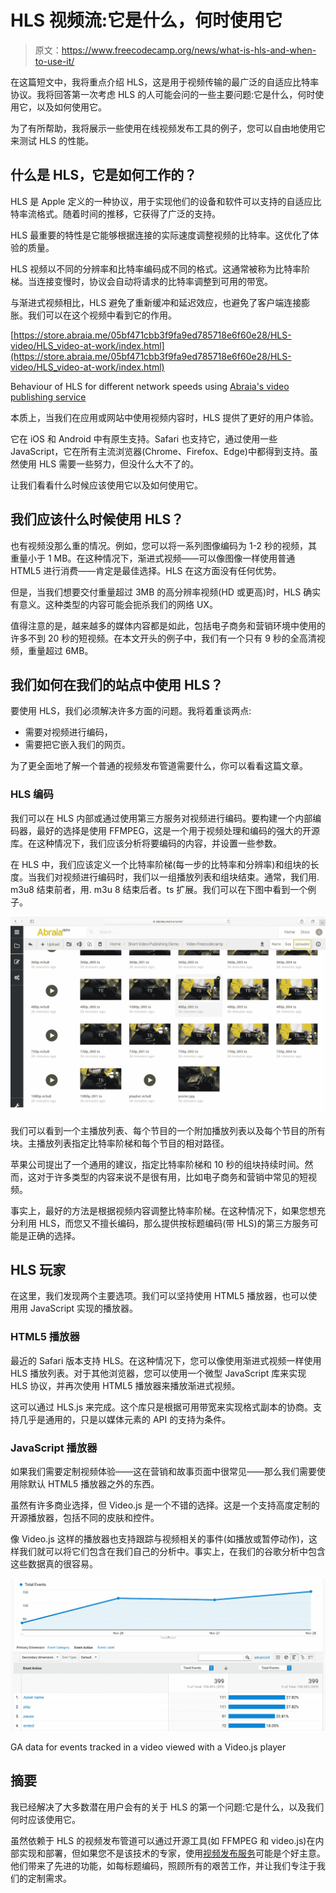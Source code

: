 # HLS 视频流:它是什么，何时使用它

> 原文：<https://www.freecodecamp.org/news/what-is-hls-and-when-to-use-it/>

在这篇短文中，我将重点介绍 HLS，这是用于视频传输的最广泛的自适应比特率协议。我将回答第一次考虑 HLS 的人可能会问的一些主要问题:它是什么，何时使用它，以及如何使用它。

为了有所帮助，我将展示一些使用在线视频发布工具的例子，您可以自由地使用它来测试 HLS 的性能。

## 什么是 HLS，它是如何工作的？

HLS 是 Apple 定义的一种协议，用于实现他们的设备和软件可以支持的自适应比特率流格式。随着时间的推移，它获得了广泛的支持。

HLS 最重要的特性是它能够根据连接的实际速度调整视频的比特率。这优化了体验的质量。

HLS 视频以不同的分辨率和比特率编码成不同的格式。这通常被称为比特率阶梯。当连接变慢时，协议会自动将请求的比特率调整到可用的带宽。

与渐进式视频相比，HLS 避免了重新缓冲和延迟效应，也避免了客户端连接膨胀。我们可以在这个视频中看到它的作用。

[https://store.abraia.me/05bf471cbb3f9fa9ed785718e6f60e28/HLS-video/HLS_video-at-work/index.html](https://store.abraia.me/05bf471cbb3f9fa9ed785718e6f60e28/HLS-video/HLS_video-at-work/index.html)

Behaviour of HLS for different network speeds using [Abraia's video publishing service](https://abraia.me/video/)

本质上，当我们在应用或网站中使用视频内容时，HLS 提供了更好的用户体验。

它在 iOS 和 Android 中有原生支持。Safari 也支持它，通过使用一些 JavaScript，它在所有主流浏览器(Chrome、Firefox、Edge)中都得到支持。虽然使用 HLS 需要一些努力，但没什么大不了的。

让我们看看什么时候应该使用它以及如何使用它。

## 我们应该什么时候使用 HLS？

也有视频没那么重的情况。例如，您可以将一系列图像编码为 1-2 秒的视频，其重量小于 1 MB。在这种情况下，渐进式视频——可以像图像一样使用普通 HTML5 进行消费——肯定是最佳选择。HLS 在这方面没有任何优势。

但是，当我们想要交付重量超过 3MB 的高分辨率视频(HD 或更高)时，HLS 确实有意义。这种类型的内容可能会扼杀我们的网络 UX。

值得注意的是，越来越多的媒体内容都是如此，包括电子商务和营销环境中使用的许多不到 20 秒的短视频。在本文开头的例子中，我们有一个只有 9 秒的全高清视频，重量超过 6MB。

## 我们如何在我们的站点中使用 HLS？

要使用 HLS，我们必须解决许多方面的问题。我将着重谈两点:

*   需要对视频进行编码，
*   需要把它嵌入我们的网页。

为了更全面地了解一个普通的视频发布管道需要什么，你可以看看这篇文章。

### HLS 编码

我们可以在 HLS 内部或通过使用第三方服务对视频进行编码。要构建一个内部编码器，最好的选择是使用 FFMPEG，这是一个用于视频处理和编码的强大的开源库。在这种情况下，我们应该分析将要编码的内容，并设置一些参数。

在 HLS 中，我们应该定义一个比特率阶梯(每一步的比特率和分辨率)和组块的长度。当我们对视频进行编码时，我们以一组播放列表和组块结束。通常，我们用. m3u8 结束前者，用. m3u 8 结束后者。ts 扩展。我们可以在下图中看到一个例子。

![imaxe](img/122d69d375e81174030ee72aed63917b.png)

我们可以看到一个主播放列表、每个节目的一个附加播放列表以及每个节目的所有块。主播放列表指定比特率阶梯和每个节目的相对路径。

苹果公司提出了一个通用的建议，指定比特率阶梯和 10 秒的组块持续时间。然而，这对于许多类型的内容来说不是很有用，比如电子商务和营销中常见的短视频。

事实上，最好的方法是根据视频内容调整比特率阶梯。在这种情况下，如果您想充分利用 HLS，而您又不擅长编码，那么提供按标题编码(带 HLS)的第三方服务可能是正确的选择。

## HLS 玩家

在这里，我们发现两个主要选项。我们可以坚持使用 HTML5 播放器，也可以使用用 JavaScript 实现的播放器。

### HTML5 播放器

最近的 Safari 版本支持 HLS。在这种情况下，您可以像使用渐进式视频一样使用 HLS 播放列表。对于其他浏览器，您可以使用一个微型 JavaScript 库来实现 HLS 协议，并再次使用 HTML5 播放器来播放渐进式视频。

这可以通过 HLS.js 来完成。这个库只是根据可用带宽来实现格式副本的协商。支持几乎是通用的，只是以媒体元素的 API 的支持为条件。

### JavaScript 播放器

如果我们需要定制视频体验——这在营销和故事页面中很常见——那么我们需要使用除默认 HTML5 播放器之外的东西。

虽然有许多商业选择，但 Video.js 是一个不错的选择。这是一个支持高度定制的开源播放器，包括不同的皮肤和控件。

像 Video.js 这样的播放器也支持跟踪与视频相关的事件(如播放或暂停动作)，这样我们就可以将它们包含在我们自己的分析中。事实上，在我们的谷歌分析中包含这些数据真的很容易。

![imaxe-2](img/5e8bd96c4fa7dc0205089e79c08fb94f.png)

GA data for events tracked in a video viewed with a Video.js player

## 摘要

我已经解决了大多数潜在用户会有的关于 HLS 的第一个问题:它是什么，以及我们何时应该使用它。

虽然依赖于 HLS 的视频发布管道可以通过开源工具(如 FFMPEG 和 video.js)在内部实现和部署，但如果您不是该技术的专家，使用[视频发布服务](https://abraia.me/video/)可能是个好主意。他们带来了先进的功能，如每标题编码，照顾所有的艰苦工作，并让我们专注于我们的定制需求。